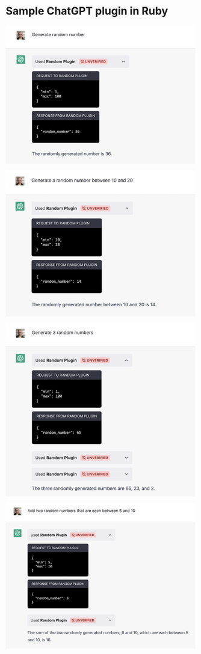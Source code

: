 # Sample ChatGPT plugin in Ruby

![demo1](docs/demo1.png)

![demo2](docs/demo2.png)

![demo3](docs/demo3.png)

![demo4](docs/demo4.png)
